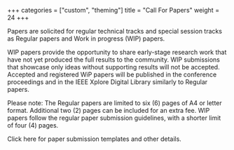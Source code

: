 +++
categories = ["custom", "theming"]
title = "Call For Papers"
weight = 24
+++

Papers are solicited for regular technical tracks and special session tracks as Regular papers and Work in progress (WIP) papers.

WIP papers provide the opportunity to share early-stage research work that have not yet produced the full results to the community. WIP submissions that showcase only ideas without supporting results will not be accepted. Accepted and registered WiP papers will be published in the conference proceedings and in the IEEE Xplore Digital Library similarly to Regular papers.

Please note: The Regular papers are limited to six (6) pages of A4 or letter format. Additional two (2) pages can be included for an extra fee. WIP papers follow the regular paper submission guidelines, with a shorter limit of four (4) pages.

Click here for paper submission templates and other details.